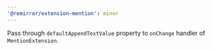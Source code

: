```yaml
---
'@remirror/extension-mention': minor
---
```


Pass through `defaultAppendTextValue` property to `onChange` handler of `MentionExtension`.
